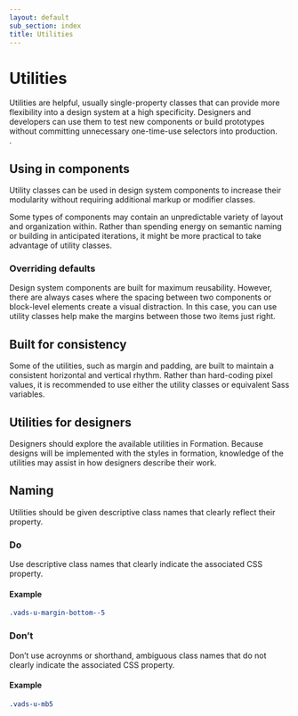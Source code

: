 ```yaml
---
layout: default
sub_section: index
title: Utilities
---
```


# Utilities

<div class="va-introtext">
Utilities are helpful, usually single-property classes that can provide more flexibility into a design system at a high specificity. Designers and developers can use them to test new components or build prototypes without committing unnecessary one-time-use selectors into production.
</div>.

## Using in components

Utility classes can be used in design system components to increase their modularity without requiring additional markup or modifier classes.

Some types of components may contain an unpredictable variety of layout and organization within. Rather than spending energy on semantic naming or building in anticipated iterations, it might be more practical to take advantage of utility classes.

### Overriding defaults

Design system components are built for maximum reusability. However, there are always cases where the spacing between two components or block-level elements create a visual distraction. In this case, you can use utility classes help make the margins between those two items just right.

## Built for consistency

Some of the utilities, such as margin and padding, are built to maintain a consistent horizontal and vertical rhythm. Rather than hard-coding pixel values, it is recommended to use either the utility classes or equivalent Sass variables.

## Utilities for designers

Designers should explore the available utilities in Formation. Because designs will be implemented with the styles in formation, knowledge of the utilities may assist in how designers describe their work.

## Naming

Utilities should be given descriptive class names that clearly reflect their property.


<div class="do-dont">
<div class="do-dont__do">
<h3 class="do-dont__heading">Do</h3>
<div class="do-dont__content" markdown="1">
Use descriptive class names that clearly indicate the associated CSS property.

#### Example
```css
.vads-u-margin-bottom--5
```
</div>
</div>
<div class="do-dont__dont">
<h3 class="do-dont__heading">Don’t</h3>
<div class="do-dont__content" markdown="1">
Don’t use acroynms or shorthand, ambiguous class names that do not clearly indicate the associated CSS property.

#### Example
```css
.vads-u-mb5
```
</div>
</div>
</div>
